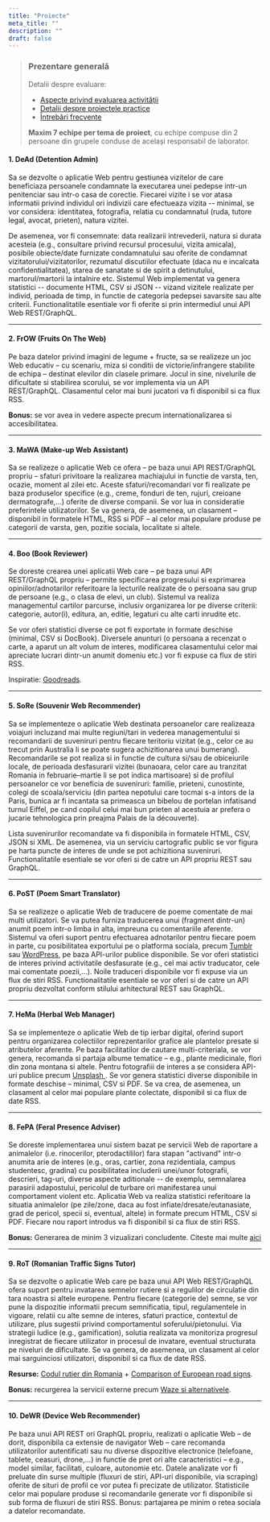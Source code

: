 ```yaml
---
title: "Proiecte"
meta_title: ""
description: ""
draft: false
---
```


> ### ️Prezentare generală
> Detalii despre evaluare:
> - <a href="https://profs.info.uaic.ro/~andrei.panu/courses/web/web-exam.html" target="_blank">Aspecte privind evaluarea activităţii </a>
> - <a href="https://profs.info.uaic.ro/~andrei.panu/courses/web/web-projects.html" target="_blank">Detalii despre proiectele practice </a>
> - <a href="https://docs.google.com/document/d/1Gmnx1RRssG87u3EmarKP93LToxGH5KpM3XxTaMsSO3I/edit" target="_blank">Întrebări frecvente </a>
>
> <b>Maxim 7 echipe per tema de proiect</b>, cu echipe compuse din 2 persoane din grupele conduse de același responsabil de laborator.
>

<div style={{marginTop: "30px"}}></div>

#### <span> <b >1. </b> <b>DeAd</b> (Detention Admin) </span>

Sa se dezvolte o aplicatie Web pentru gestiunea vizitelor de care beneficiaza persoanele
condamnate la executarea unei pedepse intr-un penitenciar sau intr-o casa de corectie.
Fiecarei vizite i se vor atasa informatii privind individul ori indivizii care efectueaza
vizita -- minimal, se vor considera: identitatea, fotografia, relatia cu condamnatul
(ruda, tutore legal, avocat, prieten), natura vizitei. 

De asemenea, vor fi consemnate: data realizarii intrevederii, natura si durata acesteia
(e.g., consultare privind recursul procesului, vizita amicala), posibile obiecte/date
furnizate condamnatului sau oferite de condamnat vizitatorului/vizitatorilor,
rezumatul discutiilor efectuate (daca nu e incalcata confidentialitatea),
starea de sanatate si de spirit a detinutului, martorul/martorii la intalnire etc.
Sistemul Web implementat va genera statistici -- documente HTML, CSV si JSON -- vizand
vizitele realizate per individ, perioada de timp, in functie de categoria pedepsei
savarsite sau alte criterii. Functionalitatile esentiale vor fi oferite si prin
intermediul unui API Web REST/GraphQL.

---

#### <span> <b>2. </b> <b>FrOW</b> (Fruits On The Web) </span>

Pe baza datelor privind imagini de legume + fructe, sa se realizeze un joc Web educativ
– cu scenariu, miza si conditii de victorie/infrangere stabilite de echipa –
destinat elevilor din clasele primare. Jocul in sine, nivelurile de dificultate si
stabilirea scorului, se vor implementa via un API REST/GraphQL.
Clasamentul celor mai buni jucatori va fi disponibil si ca flux RSS.

<b>Bonus:</b> se vor avea in vedere aspecte precum internationalizarea si accesibilitatea.

---

#### <span> <b>3. </b> <b>MaWA</b> (Make-up Web Assistant) </span>

Sa se realizeze o aplicatie Web ce ofera – pe baza unui API REST/GraphQL propriu –
sfaturi privitoare la realizarea machiajului in functie de varsta, ten, ocazie,
moment al zilei etc. Aceste sfaturi/recomandari vor fi realizate pe baza produselor
specifice (e.g., creme, fonduri de ten, rujuri, creioane dermatografe,...) oferite de
diverse companii. Se vor lua in consideratie preferintele utilizatorilor.
Se va genera, de asemenea, un clasament – disponibil in formatele HTML, RSS si PDF –
al celor mai populare produse pe categorii de varsta, gen, pozitie sociala, localitate
si altele.

---

#### <span> <b>4. </b> <b>Boo</b> (Book Reviewer) </span>

Se doreste crearea unei aplicatii Web care – pe baza unui API REST/GraphQL propriu –
permite specificarea progresului si exprimarea opiniilor/adnotarilor referitoare la
lecturile realizate de o persoana sau grup de persoane (e.g., o clasa de elevi, un club).
Sistemul va realiza managementul cartilor parcurse, inclusiv organizarea lor pe diverse
criterii: categorie, autor(i),
editura, an, editie, legaturi cu alte carti inrudite etc.

Se vor oferi statistici diverse ce pot fi exportate in formate deschise
(minimal, CSV si DocBook). Diversele anunturi (o persoana a recenzat o carte, a aparut
un alt volum de interes, modificarea clasamentului celor mai apreciate lucrari dintr-un
anumit domeniu etc.) vor fi expuse ca flux de stiri RSS.

Inspiratie: <a href="https://www.goodreads.com/" >Goodreads</a>.

---

#### <span> <b>5. </b> <b>SoRe</b> (Souvenir Web Recommender) </span>

Sa se implementeze o aplicatie Web destinata persoanelor care realizeaza voiajuri
incluzand mai multe regiuni/tari in vederea managementului si recomandarii	de suveniruri
pentru fiecare teritoriu vizitat (e.g., celor ce au trecut prin Australia li se poate
sugera achizitionarea unui bumerang). Recomandarile se pot realiza si in functie de
cultura si/sau de obiceiurile locale, de perioada desfasurarii vizitei (bunaoara, celor
care au tranzitat Romania in februarie–martie li se pot indica martisoare) si de
profilul persoanelor ce vor beneficia de suveniruri: familie, prieteni,
cunostinte, colegi de scoala/serviciu (din partea nepotului care tocmai s-a intors de la
Paris, 	bunica ar fi incantata sa primeasca un bibelou de portelan infatisand turnul
Eiffel, pe cand copilul celui mai bun prieten al acestuia ar prefera o jucarie
tehnologica prin preajma Palais de la découverte).

Lista suvenirurilor recomandate va fi disponibila in formatele HTML, CSV, JSON si XML.
De asemenea, via un serviciu cartografic public se vor figura pe harta puncte de interes
de unde se pot achizitiona suveniruri. Functionalitatile esentiale se vor oferi si de
catre un API propriu REST sau GraphQL.

---

#### <span> <b>6. </b> <b>PoST</b> (Poem Smart Translator) </span>

Sa se realizeze o aplicatie Web de traducere de poeme comentate de mai multi utilizatori.
Se va putea furniza traducerea unui (fragment dintr-un) anumit poem intr-o limba in alta,
impreuna cu comentariile aferente. Sistemul va oferi suport pentru efectuarea adnotarilor
pentru fiecare poem in parte, cu posibilitatea exportului pe o platforma sociala, precum
<a href="https://www.tumblr.com/docs/en/api/v2" >Tumblr</a> sau
<a href="https://developer.wordpress.org/rest-api/">WordPress</a>, pe baza API-urilor publice disponibile.
Se vor oferi statistici de interes privind activitatile desfasurate (e.g., cel mai activ
traducator, cele mai comentate poezii,...). Noile traduceri disponibile vor fi expuse
via un flux de stiri RSS. Functionalitatile esentiale se vor oferi si de catre un API
propriu dezvoltat conform stilului arhitectural REST sau GraphQL.

---

#### <span> <b>7. </b> <b>HeMa</b> (Herbal Web Manager) </span>

Sa se implementeze o aplicatie Web de tip ierbar digital, oferind suport pentru
organizarea colectiilor reprezentarilor grafice ale plantelor presate si atributelor
aferente. Pe baza facilitatilor de cautare multi-criteriala, se vor genera, recomanda
si partaja albume tematice – e.g., plante medicinale, flori din zona montana si altele.
Pentru fotografiii de interes a se considera API-uri publice precum
<a href="https://unsplash.com/developers"> Unsplash </a>.
Se vor genera statistici diverse disponibile in formate deschise – minimal, CSV si PDF.
Se va crea, de asemenea, un clasament al celor mai populare plante colectate, disponibil
si ca flux de date RSS.

---

#### <span> <b>8. </b> <b>FePA</b> (Feral Presence Adviser) </span>

Se doreste implementarea unui sistem bazat pe servicii Web de raportare a
animalelor (i.e. rinocerilor, pterodactililor) fara stapan "activand" intr-o
anumita arie de interes (e.g., oras, cartier, zona rezidentiala, campus studentesc, gradina)
cu posibilitatea includerii unei/unor fotografii, descrieri, tag-uri, diverse aspecte
aditionale -- de exemplu, semnalarea parasirii adapostului, pericolul de turbare ori
manifestarea unui comportament violent etc. Aplicatia Web va realiza statistici
referitoare la situatia animalelor (pe zile/zone, daca au fost infiate/dresate/eutanasiate, grad de pericol, specii si, eventual, altele)
in formate precum HTML, CSV si PDF. Fiecare nou raport introdus va fi disponibil
si ca flux de stiri RSS.

<b>Bonus:</b> Generarea de minim 3 vizualizari concludente.
Citeste mai multe <a href="" >aici </a>

---

#### <span> <b>9. </b> <b>RoT</b> (Romanian Traffic Signs Tutor) </span>

Sa se dezvolte o aplicatie Web care pe baza unui API Web REST/GraphQL ofera suport
pentru invatarea semnelor rutiere si a regulilor de circulatie din tara noastra si
altele europene. Pentru fiecare (categorie de) semne, se vor pune la dispozitie informatii
precum semnificatia, tipul, regulamentele in vigoare, relatii cu alte semne de interes,
sfaturi practice, contextul de utilizare, plus sugestii privind comportamentul
soferului/pietonului. Via strategii ludice (e.g., gamification), solutia realizata va
monitoriza progresul inregistrat de fiecare utilizator in procesul de invatare, eventual
structurata pe niveluri de dificultate. Se va genera, de asemenea, un clasament al celor
mai sarguinciosi utilizatori, disponibil si ca flux de date RSS.

<b>Resurse:</b> <a href="https://www.codrutier.ro/">Codul rutier din Romania</a> + <a href="https://www.wikiwand.com/en/Comparison_of_European_road_signs">Comparison of European road signs</a>.

<b>Bonus:</b> recurgerea la servicii externe precum <a href="https://alternativeto.net/software/waze/">Waze si alternativele</a>.

---

#### <span> <b>10. </b> <b>DeWR</b> (Device Web Recommender) </span>

Pe baza unui API REST ori GraphQL propriu, realizati o aplicatie Web – de dorit,
disponibila ca extensie de navigator Web – care recomanda utilizatorilor autentificati
sau nu diverse dispozitive electronice (telefoane, tablete, ceasuri, drone,...)
in functie de pret ori alte caracteristici – e.g., model similar, facilitati, culoare,
autonomie etc. Datele analizate vor fi preluate din surse multiple (fluxuri de stiri,
API-uri disponibile, via scraping) oferite de situri de profil ce vor putea fi precizate
de utilizator. Statisticile celor mai populare produse si recomandarile generate vor fi
disponibile si sub forma de fluxuri de stiri RSS. Bonus: partajarea pe minim o retea
sociala a datelor recomandate.